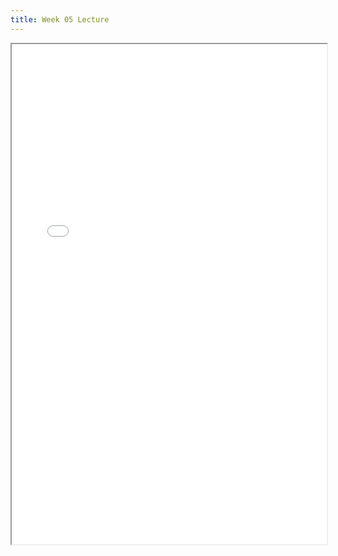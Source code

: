 ```yaml
---
title: Week 05 Lecture
---
```


<iframe src="/lectures/week-05.pdf" width="100%" height="800"></iframe>


